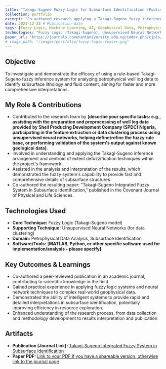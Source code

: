 ```yaml
---
title: "Takagi-Sugeno Fuzzy Logic for Subsurface Identification (Published Research)"
collection: portfolio
excerpt: "Co-authored research applying a Takagi-Sugeno fuzzy inference system to analyze petrophysical well log data for rapid and detailed subsurface lithology and fluid identification. Published in Covenant Journal of Physical and Life Sciences."
date: 2021-12-23 # Publication date
tags: [Fuzzy Logic, Machine Learning, AI, Geophysical Data, Petrophysics, Published Research, Neural Networks]
technologies: "Fuzzy Logic (Takagi-Sugeno), Unsupervised Neural Networks, [MATLAB/Python?]"
paper_url: "https://journals.covenantuniversity.edu.ng/index.php/cjpls/article/view/2870"
# image_path: "/images/portfolio/fuzzy-logic-teaser.png"
---
```


## Objective
To investigate and demonstrate the efficacy of using a rule-based Takagi-Sugeno fuzzy inference system for analyzing petrophysical well log data to identify subsurface lithology and fluid content, aiming for faster and more comprehensive interpretations.

## My Role & Contributions
* Contributed to the research team by **[describe your specific tasks: e.g., assisting with the preparation and preprocessing of well log data provided by Shell Producing Development Company (SPDC) Nigeria, participating in the feature extraction or data clustering process using unsupervised neural networks, helping define/refine the fuzzy rule base, or performing validation of the system's output against known geological data]**.
* Involved in understanding and applying the Takagi-Sugeno inference arrangement and centroid of extent defuzzification techniques within the project's framework.
* Assisted in the analysis and interpretation of the results, which demonstrated the fuzzy system's capability to provide fast and comprehensive details of subsurface structures.
* Co-authored the resulting paper: "Takagi-Sugeno Integrated Fuzzy System in Subsurface Identification," published in the Covenant Journal of Physical and Life Sciences.

## Technologies Used
* **Core Technique:** Fuzzy Logic (Takagi-Sugeno model)
* **Supporting Technique:** Unsupervised Neural Networks (for data clustering)
* **Domain:** Petrophysical Data Analysis, Subsurface Identification
* **Software/Tools:** **[MATLAB, Python, or other specific software used for implementation/analysis - please specify]**

## Key Outcomes & Learnings
* Co-authored a peer-reviewed publication in an academic journal, contributing to scientific knowledge in the field.
* Gained practical experience in applying fuzzy logic systems and neural network techniques to complex real-world geophysical data.
* Demonstrated the ability of intelligent systems to provide rapid and detailed interpretations in subsurface identification, potentially improving efficiency in resource exploration.
* Enhanced understanding of the research process, from data collection and methodology development to results interpretation and publication.

## Artifacts
* **Publication (Journal Link):** [Takagi-Sugeno Integrated Fuzzy System in Subsurface Identification](https://journals.covenantuniversity.edu.ng/index.php/cjpls/article/view/2870)
* **Paper PDF:** [Link to your PDF if you have a shareable version, otherwise link to the journal page](https://journals.covenantuniversity.edu.ng/index.php/cjpls/article/view/2870)
